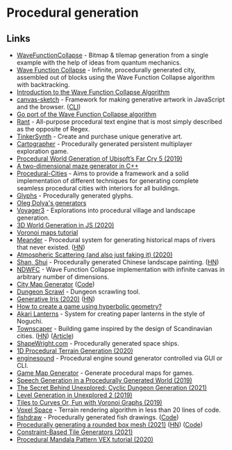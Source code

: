 # Procedural generation

## Links

- [WaveFunctionCollapse](https://github.com/mxgmn/WaveFunctionCollapse) - Bitmap & tilemap generation from a single example with the help of ideas from quantum mechanics.
- [Wave Function Collapse](https://github.com/marian42/wavefunctioncollapse) - Infinite, procedurally generated city, assembled out of blocks using the Wave Function Collapse algorithm with backtracking.
- [Introduction to the Wave Function Collapse Algorithm](https://mineralexistence.com/intro_to_wfc.html)
- [canvas-sketch](https://github.com/mattdesl/canvas-sketch) - Framework for making generative artwork in JavaScript and the browser. ([CLI](https://github.com/mattdesl/canvas-sketch-cli))
- [Go port of the Wave Function Collapse algorithm](https://github.com/shawnridgeway/wfc)
- [Rant](https://github.com/TheBerkin/rant) - All-purpose procedural text engine that is most simply described as the opposite of Regex.
- [TinkerSynth](https://tinkersynth.com/) - Create and purchase unique generative art.
- [Cartographer](https://v-os.ca/cartographer) - Procedurally generated persistent multiplayer exploration game.
- [Procedural World Generation of Ubisoft’s Far Cry 5 (2019)](https://www.youtube.com/watch?v=NfizT369g60)
- [A two-dimensional maze generator in C++](https://joy.recurse.com/posts/465-a-two-dimensional-maze-generator-in-c)
- [Procedural-Cities](https://github.com/magnificus/Procedural-Cities) - Aims to provide a framework and a solid implementation of different techniques for generating complete seamless procedural cities with interiors for all buildings.
- [Glyphs](https://github.com/AdrianMargel/glyphs) - Procedurally generated glyphs.
- [Oleg Dolya's generators](https://watabou.itch.io/)
- [Voyager3](https://voyager3.tumblr.com/) - Explorations into procedural village and landscape generation.
- [3D World Generation in JS (2020)](https://www.youtube.com/watch?v=rNuDkDhadfU)
- [Voronoi maps tutorial](https://www.redblobgames.com/x/2022-voronoi-maps-tutorial/)
- [Meander](http://roberthodgin.com/project/meander) - Procedural system for generating historical maps of rivers that never existed. ([HN](https://news.ycombinator.com/item?id=23341917))
- [Atmospheric Scattering (and also just faking it) (2020)](https://www.youtube.com/watch?v=JMUtQcJE2Pw)
- [Shan, Shui](https://github.com/LingDong-/shan-shui-inf) - Procedurally generated Chinese landscape painting. ([HN](https://news.ycombinator.com/item?id=23469233))
- [NDWFC](https://github.com/LingDong-/ndwfc) - Wave Function Collapse implementation with infinite canvas in arbitrary number of dimensions.
- [City Map Generator](https://maps.probabletrain.com/#/) ([Code](https://github.com/ProbableTrain/MapGenerator))
- [Dungeon Scrawl](https://dungeonscrawl.com/) - Dungeon scrawling tool.
- [Generative Iris (2020)](https://mostlymaths.net/2020/06/iris-sketch.html/) ([HN](https://news.ycombinator.com/item?id=23592665))
- [How to create a game using hyperbolic geometry?](http://roguetemple.com/z/hyper/dev.php)
- [Akari Lanterns](http://roberthodgin.com/project/akari-lanterns) - System for creating paper lanterns in the style of Noguchi.
- [Townscaper](https://store.steampowered.com/app/1291340/Townscaper/) - Building game inspired by the design of Scandinavian cities. ([HN](https://news.ycombinator.com/item?id=23937551)) ([Article](https://www.bloomberg.com/news/articles/2020-07-24/the-video-game-where-you-build-an-empty-town))
- [ShapeWright.com](https://ship.shapewright.com/) - Procedurally generated space ships.
- [1D Procedural Terrain Generation (2020)](https://arpitbhayani.me/blogs/1d-terrain)
- [enginesound](https://github.com/DasEtwas/enginesound) - Procedural engine sound generator controlled via GUI or CLI.
- [Game Map Generator](https://github.com/klangner/mapgen.rs) - Generate procedural maps for games.
- [Speech Generation in a Procedurally Generated World (2019)](https://www.youtube.com/watch?v=qh9vyoMviJI)
- [The Secret Behind Unexplored: Cyclic Dungeon Generation (2021)](https://www.youtube.com/watch?v=LRp9vLk7amg)
- [Level Generation in Unexplored 2 (2019)](https://www.ludomotion.com/blogs/level-generation/index.html)
- [Tiles to Curves Or, Fun with Voronoi Graphs (2019)](https://www.ludomotion.com/blogs/tiles-to-curves/index.html)
- [Voxel Space](https://github.com/s-macke/VoxelSpace) - Terrain rendering algorithm in less than 20 lines of code.
- [fishdraw](https://fishdraw.glitch.me/) - Procedurally generated fish drawings. ([Code](https://github.com/LingDong-/fishdraw))
- [Procedurally generating a rounded box mesh (2021)](https://wwwtyro.net/2021/09/24/rounded-box.html) ([HN](https://news.ycombinator.com/item?id=28677064)) ([Code](https://github.com/wwwtyro/rounded-box-figures))
- [Constraint-Based Tile Generators (2021)](https://www.boristhebrave.com/2021/10/31/constraint-based-tile-generators/)
- [Procedural Mandala Pattern VEX tutorial (2020)](https://www.youtube.com/watch?v=uA6BDOUzWnM)
